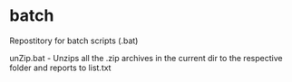 # batch
Repostitory for batch scripts (.bat)

unZip.bat - Unzips all the .zip archives in the current dir to the respective folder and reports to list.txt
